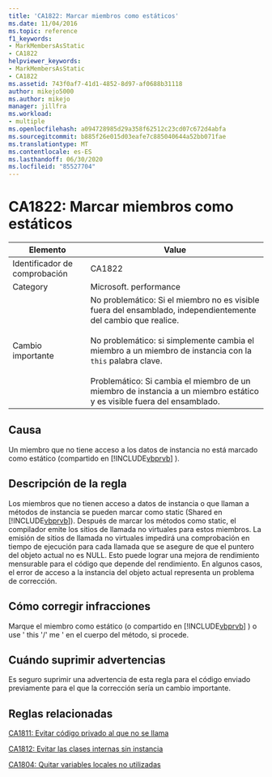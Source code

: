 ```yaml
---
title: 'CA1822: Marcar miembros como estáticos'
ms.date: 11/04/2016
ms.topic: reference
f1_keywords:
- MarkMembersAsStatic
- CA1822
helpviewer_keywords:
- MarkMembersAsStatic
- CA1822
ms.assetid: 743f0af7-41d1-4852-8d97-af0688b31118
author: mikejo5000
ms.author: mikejo
manager: jillfra
ms.workload:
- multiple
ms.openlocfilehash: a094728985d29a358f62512c23cd07c672d4abfa
ms.sourcegitcommit: b885f26e015d03eafe7c885040644a52bb071fae
ms.translationtype: MT
ms.contentlocale: es-ES
ms.lasthandoff: 06/30/2020
ms.locfileid: "85527704"
---
```

# <a name="ca1822-mark-members-as-static"></a>CA1822: Marcar miembros como estáticos

|Elemento|Value|
|-|-|
|Identificador de comprobación|CA1822|
|Category|Microsoft. performance|
|Cambio importante|No problemático: Si el miembro no es visible fuera del ensamblado, independientemente del cambio que realice.<br /><br />No problemático: si simplemente cambia el miembro a un miembro de instancia con la `this` palabra clave.<br /><br /> Problemático: Si cambia el miembro de un miembro de instancia a un miembro estático y es visible fuera del ensamblado.|

## <a name="cause"></a>Causa
Un miembro que no tiene acceso a los datos de instancia no está marcado como estático (compartido en [!INCLUDE[vbprvb](../code-quality/includes/vbprvb_md.md)] ).

## <a name="rule-description"></a>Descripción de la regla
Los miembros que no tienen acceso a datos de instancia o que llaman a métodos de instancia se pueden marcar como static (Shared en [!INCLUDE[vbprvb](../code-quality/includes/vbprvb_md.md)]). Después de marcar los métodos como static, el compilador emite los sitios de llamada no virtuales para estos miembros. La emisión de sitios de llamada no virtuales impedirá una comprobación en tiempo de ejecución para cada llamada que se asegure de que el puntero del objeto actual no es NULL. Esto puede lograr una mejora de rendimiento mensurable para el código que depende del rendimiento. En algunos casos, el error de acceso a la instancia del objeto actual representa un problema de corrección.

## <a name="how-to-fix-violations"></a>Cómo corregir infracciones
Marque el miembro como estático (o compartido en [!INCLUDE[vbprvb](../code-quality/includes/vbprvb_md.md)] ) o use ' this '/' me ' en el cuerpo del método, si procede.

## <a name="when-to-suppress-warnings"></a>Cuándo suprimir advertencias
Es seguro suprimir una advertencia de esta regla para el código enviado previamente para el que la corrección sería un cambio importante.

## <a name="related-rules"></a>Reglas relacionadas
[CA1811: Evitar código privado al que no se llama](../code-quality/ca1811.md)

[CA1812: Evitar las clases internas sin instancia](../code-quality/ca1812.md)

[CA1804: Quitar variables locales no utilizadas](../code-quality/ca1804.md)
